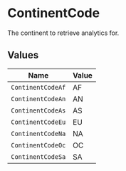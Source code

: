 # ContinentCode

The continent to retrieve analytics for.


## Values

| Name              | Value             |
| ----------------- | ----------------- |
| `ContinentCodeAf` | AF                |
| `ContinentCodeAn` | AN                |
| `ContinentCodeAs` | AS                |
| `ContinentCodeEu` | EU                |
| `ContinentCodeNa` | NA                |
| `ContinentCodeOc` | OC                |
| `ContinentCodeSa` | SA                |